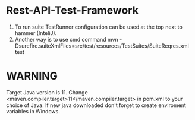 # Rest-API-Test-Framework
 
1. To run suite TestRunner configuration can be used at the top next to hammer (InteliJ). 
2. Another way is to use cmd command mvn -Dsurefire.suiteXmlFiles=src/test/resources/TestSuites/SuiteReqres.xml test

# WARNING

Target Java version is 11. Change <maven.compiler.target>11</maven.compiler.target> in pom.xml to your choice of Java. If new java downloaded don't forget to create enviroment variables in Windows.
